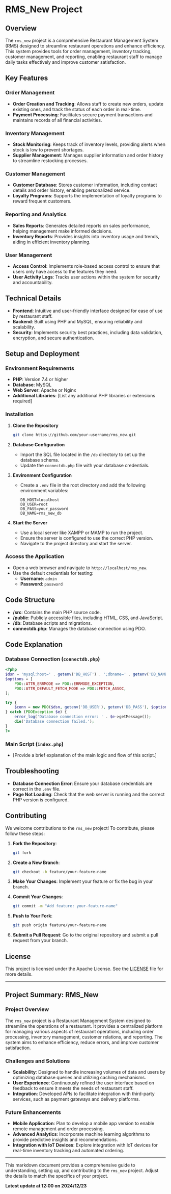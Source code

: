 

# RMS_New Project

## Overview

The `rms_new` project is a comprehensive Restaurant Management System (RMS) designed to streamline restaurant operations and enhance efficiency. This system provides tools for order management, inventory tracking, customer management, and reporting, enabling restaurant staff to manage daily tasks effectively and improve customer satisfaction.

## Key Features

### Order Management

- **Order Creation and Tracking**: Allows staff to create new orders, update existing ones, and track the status of each order in real-time.
- **Payment Processing**: Facilitates secure payment transactions and maintains records of all financial activities.

### Inventory Management

- **Stock Monitoring**: Keeps track of inventory levels, providing alerts when stock is low to prevent shortages.
- **Supplier Management**: Manages supplier information and order history to streamline restocking processes.

### Customer Management

- **Customer Database**: Stores customer information, including contact details and order history, enabling personalized service.
- **Loyalty Programs**: Supports the implementation of loyalty programs to reward frequent customers.

### Reporting and Analytics

- **Sales Reports**: Generates detailed reports on sales performance, helping management make informed decisions.
- **Inventory Reports**: Provides insights into inventory usage and trends, aiding in efficient inventory planning.

### User Management

- **Access Control**: Implements role-based access control to ensure that users only have access to the features they need.
- **User Activity Logs**: Tracks user actions within the system for security and accountability.

## Technical Details

- **Frontend**: Intuitive and user-friendly interface designed for ease of use by restaurant staff.
- **Backend**: Built using PHP and MySQL, ensuring reliability and scalability.
- **Security**: Implements security best practices, including data validation, encryption, and secure authentication.

## Setup and Deployment

### Environment Requirements

- **PHP**: Version 7.4 or higher
- **Database**: MySQL
- **Web Server**: Apache or Nginx
- **Additional Libraries**: [List any additional PHP libraries or extensions required]

### Installation

1. **Clone the Repository**

   ```bash
   git clone https://github.com/your-username/rms_new.git
   ```

2. **Database Configuration**

   - Import the SQL file located in the `/db` directory to set up the database schema.
   - Update the `connectdb.php` file with your database credentials.

3. **Environment Configuration**

   - Create a `.env` file in the root directory and add the following environment variables:

     ```plaintext
     DB_HOST=localhost
     DB_USER=root
     DB_PASS=your_password
     DB_NAME=rms_new_db
     ```

4. **Start the Server**

   - Use a local server like XAMPP or MAMP to run the project.
   - Ensure the server is configured to use the correct PHP version.
   - Navigate to the project directory and start the server.

### Access the Application

- Open a web browser and navigate to `http://localhost/rms_new`.
- Use the default credentials for testing:
  - **Username**: `admin`
  - **Password**: `password`

## Code Structure

- **/src**: Contains the main PHP source code.
- **/public**: Publicly accessible files, including HTML, CSS, and JavaScript.
- **/db**: Database scripts and migrations.
- **connectdb.php**: Manages the database connection using PDO.

## Code Explanation

### Database Connection (`connectdb.php`)

```php
<?php
$dsn = 'mysql:host=' . getenv('DB_HOST') . ';dbname=' . getenv('DB_NAME');
$options = [
    PDO::ATTR_ERRMODE => PDO::ERRMODE_EXCEPTION,
    PDO::ATTR_DEFAULT_FETCH_MODE => PDO::FETCH_ASSOC,
];

try {
    $conn = new PDO($dsn, getenv('DB_USER'), getenv('DB_PASS'), $options);
} catch (PDOException $e) {
    error_log('Database connection error: ' . $e->getMessage());
    die('Database connection failed.');
}
?>
```

### Main Script (`index.php`)

- [Provide a brief explanation of the main logic and flow of this script.]

## Troubleshooting

- **Database Connection Error**: Ensure your database credentials are correct in the `.env` file.
- **Page Not Loading**: Check that the web server is running and the correct PHP version is configured.

## Contributing

We welcome contributions to the `rms_new` project! To contribute, please follow these steps:

1. **Fork the Repository**:

   ```bash
   git fork
   ```

2. **Create a New Branch**:

   ```bash
   git checkout -b feature/your-feature-name
   ```

3. **Make Your Changes**: Implement your feature or fix the bug in your branch.

4. **Commit Your Changes**:

   ```bash
   git commit -m "Add feature: your-feature-name"
   ```

5. **Push to Your Fork**:

   ```bash
   git push origin feature/your-feature-name
   ```

6. **Submit a Pull Request**: Go to the original repository and submit a pull request from your branch.

## License

This project is licensed under the Apache License. See the [LICENSE](LICENSE) file for more details.

---

## Project Summary: RMS_New

### Project Overview

The `rms_new` project is a Restaurant Management System designed to streamline the operations of a restaurant. It provides a centralized platform for managing various aspects of restaurant operations, including order processing, inventory management, customer relations, and reporting. The system aims to enhance efficiency, reduce errors, and improve customer satisfaction.

### Challenges and Solutions

- **Scalability**: Designed to handle increasing volumes of data and users by optimizing database queries and utilizing caching mechanisms.
- **User Experience**: Continuously refined the user interface based on feedback to ensure it meets the needs of restaurant staff.
- **Integration**: Developed APIs to facilitate integration with third-party services, such as payment gateways and delivery platforms.

### Future Enhancements

- **Mobile Application**: Plan to develop a mobile app version to enable remote management and order processing.
- **Advanced Analytics**: Incorporate machine learning algorithms to provide predictive insights and recommendations.
- **Integration with IoT Devices**: Explore integration with IoT devices for real-time inventory tracking and automated ordering.

---

This markdown document provides a comprehensive guide to understanding, setting up, and contributing to the `rms_new` project. Adjust the details to match the specifics of your project.

**Latest update at 12:00 on 2024/12/23**